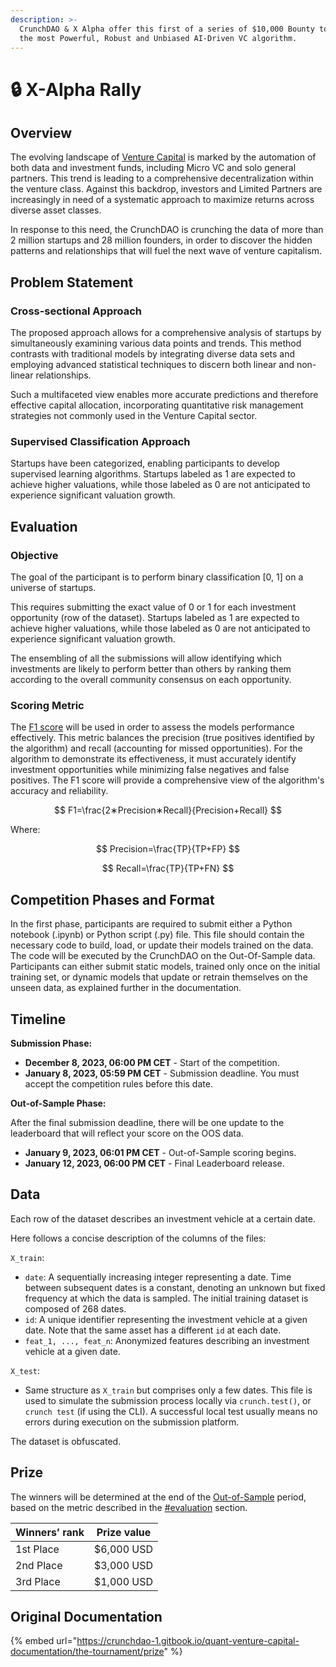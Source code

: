 ```yaml
---
description: >-
  CrunchDAO & X Alpha offer this first of a series of $10,000 Bounty to build
  the most Powerful, Robust and Unbiased AI-Driven VC algorithm.
---
```


# 🔒 X-Alpha Rally

## Overview

The evolving landscape of [Venture Capital](https://en.wikipedia.org/wiki/Venture\_capital) is marked by the automation of both data and investment funds, including Micro VC and solo general partners. This trend is leading to a comprehensive decentralization within the venture class. Against this backdrop, investors and Limited Partners are increasingly in need of a systematic approach to maximize returns across diverse asset classes.

In response to this need, the CrunchDAO is crunching the data of more than 2 million startups and 28 million founders, in order to discover the hidden patterns and relationships that will fuel the next wave of venture capitalism.

## Problem Statement

### **Cross-sectional Approach**

The proposed approach allows for a comprehensive analysis of startups by simultaneously examining various data points and trends. This method contrasts with traditional models by integrating diverse data sets and employing advanced statistical techniques to discern both linear and non-linear relationships.

Such a multifaceted view enables more accurate predictions and therefore effective capital allocation, incorporating quantitative risk management strategies not commonly used in the Venture Capital sector.

### **Supervised Classification Approach**

Startups have been categorized, enabling participants to develop supervised learning algorithms. Startups labeled as 1 are expected to achieve higher valuations, while those labeled as 0 are not anticipated to experience significant valuation growth.

## Evaluation

### Objective

The goal of the participant is to perform binary classification \[0, 1] on a universe of startups.

This requires submitting the exact value of 0 or 1 for each investment opportunity (row of the dataset). Startups labeled as 1 are expected to achieve higher valuations, while those labeled as 0 are not anticipated to experience significant valuation growth.

The ensembling of all the submissions will allow identifying which investments are likely to perform better than others by ranking them according to the overall community consensus on each opportunity.

### **Scoring Metric**

The [F1 score](https://en.wikipedia.org/wiki/F-score) will be used in order to assess the models performance effectively. This metric balances the precision (true positives identified by the algorithm) and recall (accounting for missed opportunities). For the algorithm to demonstrate its effectiveness, it must accurately identify investment opportunities while minimizing false negatives and false positives. The F1 score will provide a comprehensive view of the algorithm's accuracy and reliability.

$$
F1=\frac{2∗Precision∗Recall}{Precision+Recall}
$$

Where:

$$
Precision=\frac{TP}{TP+FP}
$$

$$
Recall=\frac{TP}{TP+FN}
$$

## **Competition Phases and Format**

In the first phase, participants are required to submit either a Python notebook (.ipynb) or Python script (.py) file. This file should contain the necessary code to build, load, or update their models trained on the data. The code will be executed by the CrunchDAO on the Out-Of-Sample data. Participants can either submit static models, trained only once on the initial training set, or dynamic models that update or retrain themselves on the unseen data, as explained further in the documentation.

## Timeline

**Submission Phase:**

* **December 8, 2023, 06:00 PM CET** - Start of the competition.
* **January 8, 2023, 05:59 PM CET** - Submission deadline. You must accept the competition rules before this date.

**Out-of-Sample Phase:**

After the final submission deadline, there will be one update to the leaderboard that will reflect your score on the OOS data.

* **January 9, 2023, 06:01 PM CET** - Out-of-Sample scoring begins.
* **January 12, 2023, 06:00 PM CET** - Final Leaderboard release.

## Data

Each row of the dataset describes an investment vehicle at a certain date.

Here follows a concise description of the columns of the files:

`X_train`:

* `date`: A sequentially increasing integer representing a date. Time between subsequent dates is a constant, denoting an unknown but fixed frequency at which the data is sampled. The initial training dataset is composed of 268 dates.
* `id`: A unique identifier representing the investment vehicle at a given date. Note that the same asset has a different `id` at each date.
* `feat_1, ..., feat_n`: Anonymized features describing an investment vehicle at a given date.

`X_test`:

* Same structure as `X_train` but comprises only a few dates. This file is used to simulate the submission process locally via `crunch.test()`, or `crunch test` (if using the CLI). A successful local test usually means no errors during execution on the submission platform.

The dataset is obfuscated.

## Prize

The winners will be determined at the end of the [Out-of-Sample](../../other/glossary.md#out-of-sample-phase) period, based on the metric described in the [#evaluation](x-alpha-rally.md#evaluation "mention") section.

| Winners’ rank | Prize value |
| ------------- | ----------- |
| 1st Place     | $6,000 USD  |
| 2nd Place     | $3,000 USD  |
| 3rd Place     | $1,000 USD  |

## Original Documentation

{% embed url="https://crunchdao-1.gitbook.io/quant-venture-capital-documentation/the-tournament/prize" %}

